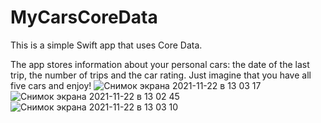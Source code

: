 # MyCarsCoreData
This is a simple Swift app that uses Сore Data.

The app stores information about your personal cars: the date of the last trip, the number of trips and the car rating. Just imagine that you have all five cars and enjoy!
![Снимок экрана 2021-11-22 в 13 03 17](https://user-images.githubusercontent.com/91129638/142841844-341d17f5-677a-4f77-8295-a6d94a634607.png)
![Снимок экрана 2021-11-22 в 13 02 45](https://user-images.githubusercontent.com/91129638/142841851-3e122de2-7ee5-4dc2-8031-20155d423d6e.png)
![Снимок экрана 2021-11-22 в 13 03 10](https://user-images.githubusercontent.com/91129638/142842020-46471208-b3f6-4500-87ff-048634901761.png)
